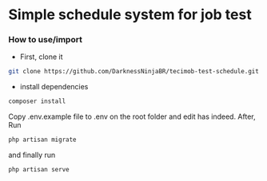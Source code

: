 # Simple schedule system for job test 

### How to use/import

- First, clone it
```bash
git clone https://github.com/DarknessNinjaBR/tecimob-test-schedule.git
```
- install dependencies
```bash
composer install
```
Copy .env.example file to .env on the root folder and edit has indeed.
After, Run 
```bash
php artisan migrate
```
and finally run
```bash
php artisan serve
```